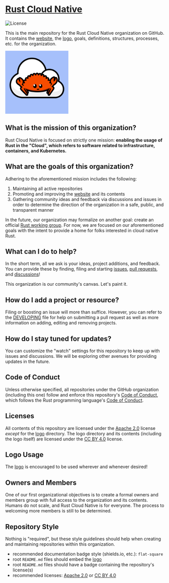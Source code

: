 # [Rust Cloud Native](https://github.com/rust-cloud-native)

![License](https://img.shields.io/github/license/rust-cloud-native/rust-cloud-native.github.io?style=flat-square)

This is the main repository for the Rust Cloud Native organization on GitHub.
It contains the [website](https://rust-cloud-native.github.io), the [logo](./logo), goals, definitions, structures, processes, etc. for the organization.

<img src="./logo/img/rust-cloud-native-logo.png" alt="Rust Cloud Native logo, which features the Ferris crab mascot on a white cloud with a light blue background." width="200">

## What is the mission of this organization?

Rust Cloud Native is focused on strictly one mission: **enabling the usage of Rust in the "Cloud", which refers to software related to infrastructure, containers, and Kubernetes.**

## What are the goals of this organization?

Adhering to the aforementioned mission includes the following:

1. Maintaining all active repositories
2. Promoting and improving the [website](https://rust-cloud-native.github.io) and its contents
3. Gathering community ideas and feedback via discussions and issues in order to determine the direction of the organization in a safe, public, and transparent manner

In the future, our organization may formalize on another goal: create an official [Rust working group](https://www.rust-lang.org/governance).
For now, we are focused on our aforementioned goals with the intent to provide a home for folks interested in cloud native Rust.

## What can I do to help?

In the short term, all we ask is your ideas, project additions, and feedback.
You can provide these by finding, filing and starting [issues](https://github.com/rust-cloud-native/rust-cloud-native.github.io/issues), [pull requests](https://github.com/rust-cloud-native/rust-cloud-native.github.io/pulls), and [discussions](https://github.com/rust-cloud-native/rust-cloud-native.github.io/discussions)!

This organization is our community's canvas.
Let's paint it.

## How do I add a project or resource?

Filing or boosting an issue will more than suffice.
However, you can refer to the [DEVELOPING](./DEVELOPING.md) file for help on submitting a pull request as well as more information on adding, editing and removing projects.

## How do I stay tuned for updates?

You can customize the "watch" settings for this repository to keep up with issues and discussions.
We will be exploring other avenues for providing updates in the future.

## Code of Conduct

Unless otherwise specified, all repositories under the GitHub organization (including this one) follow and enforce this repository's [Code of Conduct](./CODE_OF_CONDUCT.md), which follows the Rust programming language's [Code of Conduct](https://www.rust-lang.org/policies/code-of-conduct).

## Licenses

All contents of this repository are licensed under the [Apache 2.0](https://www.apache.org/licenses/LICENSE-2.0) license _except_ for the [logo](./logo) directory.
The logo directory and its contents (including the logo itself) are licensed under the [CC BY 4.0](https://creativecommons.org/licenses/by/4.0/) license.

## Logo Usage

The [logo](./logo) is encouraged to be used wherever and whenever desired!

## Owners and Members

One of our first organizational objectives is to create a formal owners and members group with full access to the organization and its contents.
Humans do not scale, and Rust Cloud Native is for everyone.
The process to welcoming more members is still to be determined.

## Repository Style

Nothing is "required", but these style guidelines should help when creating and maintaining repositories within this organization.

- recommended documentation badge style (shields.io, etc.): `flat-square`
- root `README.md` files should embed the [logo](./logo)
- root `README.md` files should have a badge containing the repository's license(s)
- recommended licenses: [Apache 2.0](https://www.apache.org/licenses/LICENSE-2.0) or [CC BY 4.0](https://creativecommons.org/licenses/by/4.0/)
